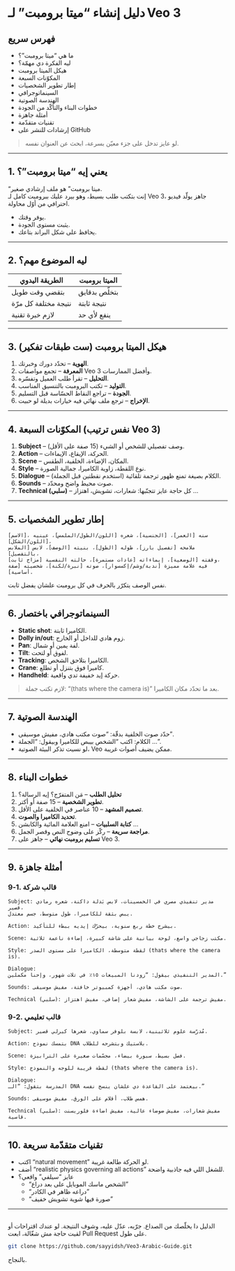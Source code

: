 # دليل إنشاء “ميتا برومبت” لـ Veo 3 

## فهرس سريع

- ما هي “ميتا برومبت”؟
- ليه الفكرة دي مهمّة؟
- هيكل الميتا برومبت
- المكوّنات السبعة
- إطار تطوير الشخصيات
- السينماتوجرافي
- الهندسة الصوتية
- خطوات البناء والتأكّد من الجودة
- أمثلة جاهزة
- تقنيات متقدّمة
- إرشادات للنشر على GitHub

> لو عايز تدخل على جزء معيّن بسرعة، ابحث عن العنوان نفسه.

---

## 1. يعني إيه “ميتا برومبت”؟

“ميتا برومبت” هو ملف إرشادي صغير.  
إنت بتكتب طلب بسيط، وهو بيرد عليك ببرومبت كامل لـ Veo 3، جاهز يولّد فيديو احترافي من أوّل محاولة.

- يوفر وقتك.  
- يثبت مستوى الجودة.  
- يحافظ على شكل البراند بتاعك.  

---

## 2. ليه الموضوع مهم؟

| الطريقة اليدوي      | الميتا برومبت |
| ------------------- | ------------- |
| بتقضي وقت طويل      | بتخلّص بدقايق  |
| نتيجة مختلفة كل مرّة | نتيجة ثابتة   |
| لازم خبرة تقنية     | ينفع لأي حد   |

---

## 3. هيكل الميتا برومبت (ست طبقات تفكير)

1. **الهوية** – تحدّد دورك وخبرتك.  
2. **المعرفة** – تجمع مواصفات Veo 3 وأفضل الممارسات.  
3. **التحليل** – تقرأ طلب العميل وتفسّره.  
4. **التوليد** – تكتب البرومبت بالتنسيق المناسب.  
5. **الجودة** – تراجع النقاط الحسّاسة قبل التسليم.  
6. **الإخراج** – ترجع ملف نهائي فيه خيارات بديلة لو حبيت.

---

## 4. المكوّنات السبعة (نفس ترتيب Veo 3)

1. **Subject** – وصف تفصيلي للشخص أو الشيء (15 صفة على الأقل).  
2. **Action** – الحركة، الإيقاع، الإيماءات.  
3. **Scene** – المكان، الإضاءة، الخلفية، الطقس.  
4. **Style** – نوع اللقطة، زاوية الكاميرا، جمالية الصورة.  
5. **Dialogue** – الكلام بصيغة تمنع ظهور ترجمة تلقائية (استخدم نقطتين قبل الجملة).  
6. **Sounds** – صوت محيط واضح ومحدّد.  
7. **Technical (سلبي)** – كل حاجة عايز تتجنّبها: شعارات، تشويش، اهتزاز …

---

## 5. إطار تطوير الشخصيات

```text
[الاسم]، سنه [العمر]، [الجنسية]، شعره [اللون/الطول/الملمس]، عينيه [اللون/الشكل]، 
ملامحه [تفصيل بارز]، طوله [الطول]، بنيته [الوصف]، لابس [الملابس بالتفصيل]، 
وقفته [الوضعية]، إيماءاته [عادات مستمرة]، حالته النفسية [مزاج ثابت]، 
فيه علامة مميزة [ندبة/وشم/إكسسوار]، صوته [نبرة/لكنة]، شخصيته [صفة أساسية].
```

نفس الوصف يتكرّر بالحرف في كل برومبت علشان يفضل ثابت.

------

## 6. السينماتوجرافي باختصار

- **Static shot**: الكاميرا ثابتة.
- **Dolly in/out**: زوم هادي للداخل أو الخارج.
- **Pan**: لفة يمين أو شمال.
- **Tilt**: لفوق أو لتحت.
- **Tracking**: الكاميرا بتلاحق الشخص.
- **Crane**: كاميرا فوق بتنزل أو تطلع.
- **Handheld**: حركة إيد خفيفة تدي واقعية.

> لازم تكتب جملة: “(thats where the camera is)” بعد ما تحدّد مكان الكاميرا.

------

## 7. الهندسة الصوتية

- حدّد صوت الخلفية بدقّة: “صوت مكتب هادي، مفيش موسيقى”.
- الكلام: اكتب “الشخص بيبص للكاميرا وبيقول: “الجملة …”.
- لو نسيت تذكر البيئة الصوتية، Veo ممكن يضيف أصوات غريبة.

------

## 8. خطوات البناء

1. **تحليل الطلب** – مَن المتفرّج؟ إيه الرسالة؟
2. **تطوير الشخصية** – 15 صفة أو أكتر.
3. **تصميم المشهد** – 10 عناصر في الخلفية على الأقل.
4. **تحديد الكاميرا والصوت**.
5. **كتابة السلبيات** – امنع العلامة المائية والكابشن …
6. **مراجعة سريعة** – ركّز على وضوح النص وقصر الجمل.
7. **تسليم برومبت نهائي** – جاهز على Veo 3.

------

## 9. أمثلة جاهزة

### 9‑1. قالب شركة

```text
Subject: مدير تنفيذي مصري في الخمسينات، لابس بَدلة داكنة، شعره رمادي قصير، 
يبص بثقة للكاميرا، طول متوسط، جسم معتدل.

Action: بيشرح خطة ربع سنوية، بيحرّك إيديه ببطء للتأكيد.

Scene: مكتب زجاجي واسع، لوحة بيانية على شاشة كبيرة، إضاءة ناعمة ثلاثية.

Style: لقطة متوسطة، الكاميرا على مستوى الصدر (thats where the camera is).

Dialogue:
المدير التنفيذي بيقول: “زودنا المبيعات ١٥٪ في تلات شهور، وإحنا مكملين.”

Sounds: صوت مكتب هادي، أجهزة كمبيوتر خافتة، مفيش موسيقى.

Technical (سلبي): مفيش ترجمة على الشاشة، مفيش شعار إضافي، مفيش اهتزاز.
```

### 9‑2. قالب تعليمي

```text
Subject: مُدرّسة علوم ثلاثينية، لابسة بلوفر سماوي، شعرها كيرلي قصير.

Action: بتمسك نموذج DNA بلاستيك وبتشرحه للطلاب.

Scene: فصل بسيط، سبورة بيضاء، مجسّمات صغيرة على الترابيزة.

Style: لقطة قريبة للوجه والنموذج (thats where the camera is).

Dialogue:
المدرسة بتقول: “الـ DNA بيعتمد على القاعدة دي علشان ينسخ نفسه.”

Sounds: همس طلاب، أقلام على الورق، مفيش موسيقى.

Technical (سلبي): مفيش شعارات، مفيش ضوضاء عالية، مفيش اضاءة فلوريسنت قاسية.
```

------

## 10. تقنيات متقدّمة سريعة

- اكتب “natural movement” لو الحركة طالعة غريبة.
- أضف “realistic physics governing all actions” للشغل اللي فيه جاذبية واضحة.
- عايز “سيلفي” واقعي؟
  - “الشخص ماسك الموبايل على بعد دراع”
  - “دراعه ظاهر في الكادر”
  - “صورة فيها شوية تشويش خفيف”

------

##  

الدليل دا يخلّصك من الصداع. جرّبه، عدّل عليه، وشوف النتيجة.
 لو عندك اقتراحات أو لقيت حاجة مش شغّالة، ابعت Pull Request على طول.

```bash
git clone https://github.com/sayyidsh/Veo3-Arabic-Guide.git
```

بالنجاح.
